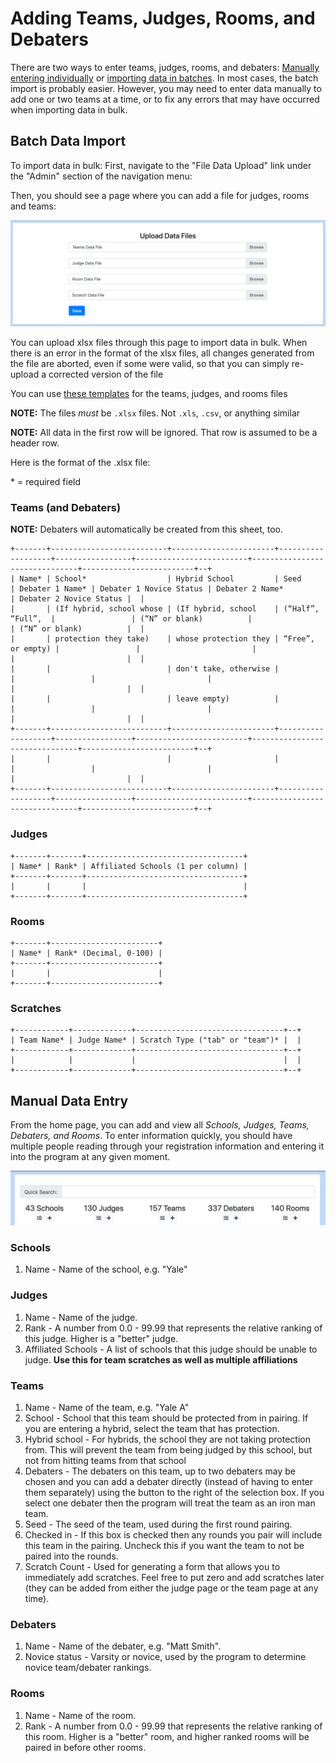 Adding Teams, Judges, Rooms, and Debaters
=========================================

There are two ways to enter teams, judges, rooms, and debaters:
[Manually entering individually](#manual-data-entry) or
[importing data in batches](#batch-data-import). In most cases, the batch
import is probably easier. However, you may need to enter data manually to add
one or two teams at a time, or to fix any errors that may have occurred when
importing data in bulk.

Batch Data Import
-----------------

To import data in bulk: First, navigate to the "File Data Upload" link under
the "Admin" section of the navigation menu:

Then, you should see a page where you can add a file for judges, rooms and teams:

![](img/data_import.png)

You can upload xlsx files through this page to import data in bulk. When there is an
error in the format of the xlsx files, all changes generated from the file are aborted,
even if some were valid, so that you can simply re-upload a corrected version of the
file

You can use [these templates](https://drive.google.com/drive/folders/1w5dWkOn_p6HD24pI04xR7lzDakQMmQk3)
for the teams, judges, and rooms files

**NOTE:** The files _must_ be `.xlsx` files. Not `.xls`, `.csv`, or anything
similar

**NOTE:** All data in the first row will be ignored. That row is assumed to be
a header row.

Here is the format of the .xlsx file:

\* = required field

### Teams (and Debaters)

**NOTE:** Debaters will automatically be created from this sheet, too.

```eval_rst
+-------+--------------------------+-----------------------+-------------------+-----------------+-------------------------+-------------------------------+-------------------------+--+
| Name* | School*                  | Hybrid School         | Seed              | Debater 1 Name* | Debater 1 Novice Status | Debater 2 Name*               | Debater 2 Novice Status |  |
|       | (If hybrid, school whose | (If hybrid, school    | (“Half”, “Full”,  |                 | (“N” or blank)          |                               | (“N” or blank)          |  |
|       | protection they take)    | whose protection they | “Free”, or empty) |                 |                         |                               |                         |  |
|       |                          | don't take, otherwise |                   |                 |                         |                               |                         |  |
|       |                          | leave empty)          |                   |                 |                         |                               |                         |  |
+-------+--------------------------+-----------------------+-------------------+-----------------+-------------------------+-------------------------------+-------------------------+--+
|       |                          |                       |                   |                 |                         |                               |                         |  |
+-------+--------------------------+-----------------------+-------------------+-----------------+-------------------------+-------------------------------+-------------------------+--+
```

### Judges

```eval_rst
+-------+-------+-----------------------------------+
| Name* | Rank* | Affiliated Schools (1 per column) |
+-------+-------+-----------------------------------+
|       |       |                                   |
+-------+-------+-----------------------------------+
```

### Rooms

```eval_rst
+-------+------------------------+
| Name* | Rank* (Decimal, 0-100) |
+-------+------------------------+
|       |                        |
+-------+------------------------+
```

### Scratches

```eval_rst
+------------+-------------+---------------------------------+--+
| Team Name* | Judge Name* | Scratch Type ("tab" or "team")* |  |
+------------+-------------+---------------------------------+--+
|            |             |                                 |  |
+------------+-------------+---------------------------------+--+
```

Manual Data Entry
-----------------

From the home page, you can add and view all _Schools, Judges, Teams, Debaters,
and Rooms_.  To enter information quickly, you should have multiple people
reading through your registration information and entering it into the program
at any given moment.

![](img/list_add_bar.png)
### Schools
1. Name - Name of the school, e.g. "Yale"

### Judges
1. Name - Name of the judge.
2. Rank - A number from 0.0 - 99.99 that represents the relative ranking of this
judge. Higher is a "better" judge.
3. Affiliated Schools - A list of schools that this judge should be unable to
judge. **Use this for team scratches as well as multiple affiliations**

### Teams
1. Name - Name of the team, e.g. "Yale A"
2. School - School that this team should be protected from in pairing. If you
are entering a hybrid, select the team that has protection.
3. Hybrid school - For hybrids, the school they are not taking protection from.
This will prevent the team from being judged by this school, but not from
hitting teams from that school
4. Debaters - The debaters on this team, up to two debaters may be chosen and
you can add a debater directly (instead of having to enter them separately)
using the button to the right of the selection box.  If you select one debater
then the program will treat the team as an iron man team.
5. Seed - The seed of the team, used during the first round pairing.
6. Checked in - If this box is checked then any rounds you pair will include
this team in the pairing. Uncheck this if you want the team to not be paired
into the rounds.
7. Scratch Count - Used for generating a form that allows you to immediately
add scratches.  Feel free to put zero and add scratches later (they can be
added from either the judge page or the team page at any time).

### Debaters
1. Name - Name of the debater, e.g. "Matt Smith".
2. Novice status - Varsity or novice, used by the program to determine novice
team/debater rankings.

### Rooms
1. Name - Name of the room.
2. Rank -  A number from 0.0 - 99.99 that represents the relative ranking of
this room.  Higher is a "better" room, and higher ranked rooms will be paired
in before other rooms.
